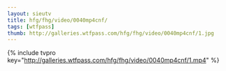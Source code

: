 ```yaml
--- 
layout: sieutv
title: hfg/fhg/video/0040mp4cnf/
tags: [wtfpass]
thumb: http://galleries.wtfpass.com/hfg/fhg/video/0040mp4cnf/1.jpg
---
```

{% include tvpro key="http://galleries.wtfpass.com/hfg/fhg/video/0040mp4cnf/1.mp4" %} 
